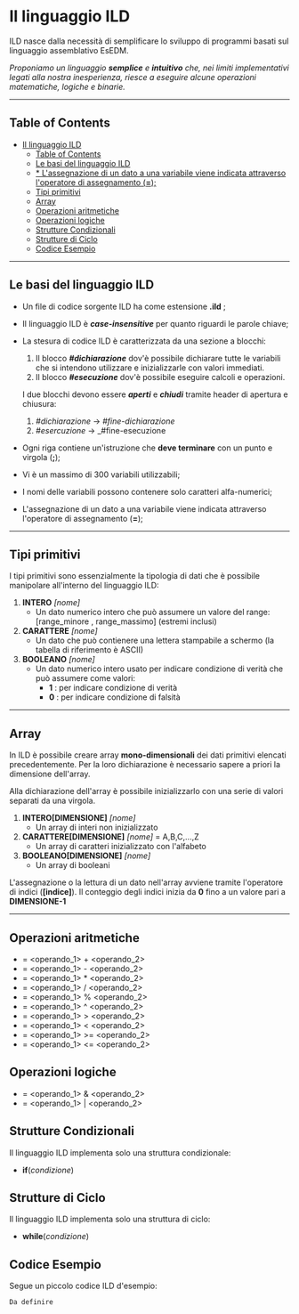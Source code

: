 # Il linguaggio ILD
ILD nasce dalla necessità di semplificare lo sviluppo di programmi basati sul linguaggio assemblativo EsEDM.

*Proponiamo un linguaggio __semplice__ e __intuitivo__ che, nei limiti implementativi legati alla nostra inesperienza, riesce a eseguire alcune operazioni matematiche, logiche e binarie.*

---
## Table of Contents
- [Il linguaggio ILD](#il-linguaggio-ild)
  - [Table of Contents](#table-of-contents)
  - [Le basi del linguaggio ILD](#le-basi-del-linguaggio-ild)
  - [* L'assegnazione di un dato a una variabile viene indicata attraverso l'operatore di assegnamento (**=**);](#lassegnazione-di-un-dato-a-una-variabile-viene-indicata-attraverso-loperatore-di-assegnamento)
  - [Tipi primitivi](#tipi-primitivi)
  - [Array](#array)
  - [Operazioni aritmetiche](#operazioni-aritmetiche)
  - [Operazioni logiche](#operazioni-logiche)
  - [Strutture Condizionali](#strutture-condizionali)
  - [Strutture di Ciclo](#strutture-di-ciclo)
  - [Codice Esempio](#codice-esempio)

---
## Le basi del linguaggio ILD
* Un file di codice sorgente ILD ha come estensione __.ild__ ;
* Il linguaggio ILD è *__case-insensitive__* per quanto riguardi le parole chiave;
* La stesura di codice ILD è caratterizzata da una sezione a blocchi:
  1. Il blocco *__#dichiarazione__* dov'è possibile dichiarare tutte le variabili che si intendono utilizzare e inizializzarle con valori immediati.
  2. Il blocco *__#esecuzione__* dov'è possibile eseguire calcoli e operazioni.
   
    I due blocchi devono essere *__aperti__* e *__chiudi__* tramite header di apertura e chiusura:
    1. _#dichiarazione_ -> _#fine-dichiarazione_
    2. _#esercuzione_ -> _#fine-esecuzione
* Ogni riga contiene un'istruzione che __deve terminare__ con un punto e virgola (__;__);
* Vi è un massimo di 300 variabili utilizzabili;
* I nomi delle variabili possono contenere solo caratteri alfa-numerici;
* L'assegnazione di un dato a una variabile viene indicata attraverso l'operatore di assegnamento (**=**);
---
## Tipi primitivi
I tipi primitivi sono essenzialmente la tipologia di dati che è possibile manipolare all'interno del linguaggio ILD:
1. **INTERO** *[nome]*
   * Un dato numerico intero che può assumere un valore del range: [range_minore , range_massimo] (estremi inclusi)
2. **CARATTERE** *[nome]*
   * Un dato che può contienere una lettera stampabile a schermo (la tabella di riferimento è ASCII)
3. **BOOLEANO** *[nome]*
   * Un dato numerico intero usato per indicare condizione di verità che può assumere come valori:
     * **1** : per indicare condizione di verità
     * **0** : per indicare condizione di falsità
---
## Array
In ILD è possibile creare array __mono-dimensionali__ dei dati primitivi elencati precedentemente. Per la loro dichiarazione è necessario sapere a priori la dimensione dell'array.

Alla dichiarazione dell'array è possibile inizializzarlo con una serie di valori separati da una virgola.
1. **INTERO[DIMENSIONE]** *[nome]*
   * Un array di interi non inizializzato
2. **CARATTERE[DIMENSIONE]** *[nome]* = A,B,C,...,Z
   * Un array di caratteri inizializzato con l'alfabeto
3. **BOOLEANO[DIMENSIONE]** *[nome]*
   * Un array di booleani

L'assegnazione o la lettura di un dato nell'array avviene tramite l'operatore di indici (__[indice]__).
Il conteggio degli indici inizia da __0__ fino a un valore pari a __DIMENSIONE-1__

---
## Operazioni aritmetiche
* <destinazione> = <operando_1> + <operando_2>
* <destinazione> = <operando_1> - <operando_2>
* <destinazione> = <operando_1> * <operando_2>
* <destinazione> = <operando_1> / <operando_2>
* <destinazione> = <operando_1> % <operando_2>
* <destinazione> = <operando_1> ^ <operando_2>
* <destinazione> = <operando_1> > <operando_2>
* <destinazione> = <operando_1> < <operando_2>
* <destinazione> = <operando_1> >= <operando_2>
* <destinazione> = <operando_1> <= <operando_2>

## Operazioni logiche
* <destinazione> = <operando_1> & <operando_2>
* <destinazione> = <operando_1> | <operando_2>

## Strutture Condizionali
Il linguaggio ILD implementa solo una struttura condizionale:
* **if**(_condizione_) <da implementare>

## Strutture di Ciclo
Il linguaggio ILD implementa solo una struttura di ciclo:
* **while**(_condizione_) <da implementare>
## Codice Esempio
Segue un piccolo codice ILD d'esempio:
```
Da definire
```